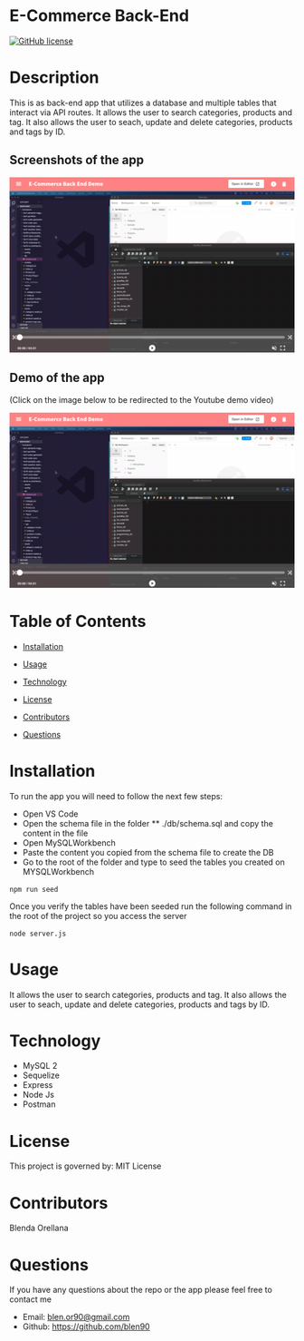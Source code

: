 # E-Commerce Back-End

[![GitHub license](https://img.shields.io/badge/License-MIT-blue.svg)]()

# Description

This is as back-end app that utilizes a database and multiple tables that interact via API routes. It allows the user to search categories, products and tag. It also allows the user to seach, update and delete categories, products and tags by ID.

## Screenshots of the app

![E-Commerce Back-End](./assets/demo-screenshot.jpg)

## Demo of the app

(Click on the image below to be redirected to the Youtube demo video)

[![E-Commerce Back-End Demo](./assets/demo-screenshot.jpg)](https://youtu.be/2fE65vyScys)


# Table of Contents

* [Installation](#installation)
    
* [Usage](#usage)

* [Technology](#technology)

* [License](#license)

* [Contributors](#contributors)

* [Questions](#questions)

# Installation

To run the app you will need to follow the next few steps:

* Open VS Code
* Open the schema file in the folder ** ./db/schema.sql and copy the content in the file
* Open MySQLWorkbench
* Paste the content you copied from the schema file to create the DB
* Go to the root of the folder and type to seed the tables you created on MYSQLWorkbench

```
npm run seed
```
Once you verify the tables have been seeded run the following command in the root of the project so you access the server
```
node server.js
```

# Usage

It allows the user to search categories, products and tag. It also allows the user to seach, update and delete categories, products and tags by ID.

# Technology

* MySQL 2
* Sequelize
* Express
* Node Js
* Postman

# License 

This project is governed by: MIT License

# Contributors

Blenda Orellana

# Questions

If you have any questions about the repo or the app please feel free to contact me
 * Email: blen.or90@gmail.com
 * Github: https://github.com/blen90

